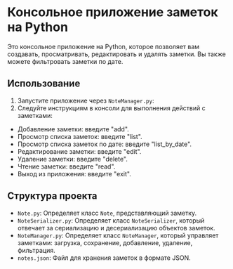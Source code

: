 # Консольное приложение заметок на Python
Это консольное приложение на Python, которое позволяет вам создавать, просматривать, редактировать и удалять заметки. Вы также можете фильтровать заметки по дате.


## Использование

1. Запустите приложение через `NoteManager.py`:
2. Следуйте инструкциям в консоли для выполнения действий с заметками:
- Добавление заметки: введите "add".
- Просмотр списка заметок: введите "list".
- Просмотр списка заметок по дате: введите "list_by_date".
- Редактирование заметки: введите "edit".
- Удаление заметки: введите "delete".
- Чтение заметки: введите "read".
- Выход из приложения: введите "exit".

## Структура проекта

- `Note.py`: Определяет класс `Note`, представляющий заметку.
- `NoteSerializer.py`: Определяет класс `NoteSerializer`, который отвечает за сериализацию и десериализацию объектов заметок.
- `NoteManager.py`: Определяет класс `NoteManager`, который управляет заметками: загрузка, сохранение, добавление, удаление, фильтрация.
- `notes.json`: Файл для хранения заметок в формате JSON.
